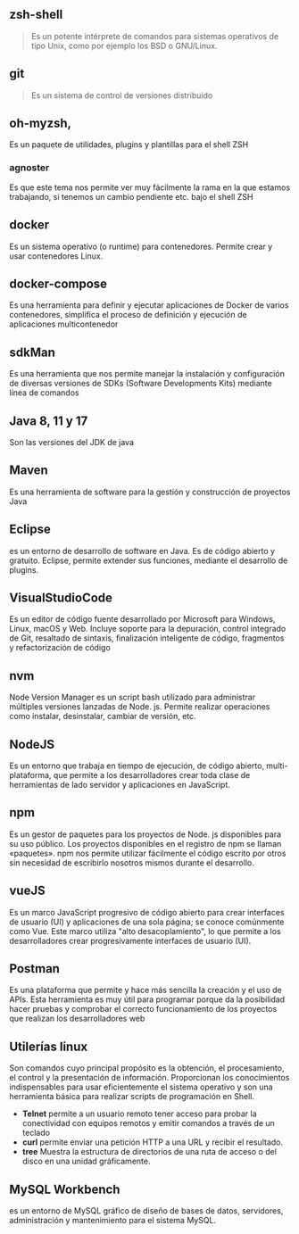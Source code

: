 ## zsh-shell
> Es un potente intérprete de comandos para sistemas operativos de tipo Unix, como por ejemplo los BSD o GNU/Linux.
## git
> Es un sistema de control de versiones distribuido
## oh-myzsh, 
Es un paquete de utilidades, plugins y plantillas para el shell ZSH
### agnoster
Es que este tema nos permite ver muy fácilmente la rama en la que estamos trabajando, si tenemos un cambio pendiente etc. bajo el shell ZSH
## docker
Es un sistema operativo (o runtime) para contenedores. Permite crear y usar contenedores Linux.
## docker-compose
Es una herramienta para definir y ejecutar aplicaciones de Docker de varios contenedores, simplifica el proceso de definición y ejecución de aplicaciones multicontenedor
## sdkMan
Es una herramienta que nos permite manejar la instalación y configuración de diversas versiones de SDKs (Software Developments Kits) mediante línea de comandos
## Java 8, 11 y 17
Son las versiones del JDK de java
## Maven
Es una herramienta de software para la gestión y construcción de proyectos Java
## Eclipse
es un entorno de desarrollo de software en Java. Es de código abierto y gratuito. Eclipse, permite extender sus funciones, mediante el desarrollo de plugins. 
## VisualStudioCode
Es un editor de código fuente desarrollado por Microsoft para Windows, Linux, macOS y Web. Incluye soporte para la depuración, control integrado de Git, resaltado de sintaxis, finalización inteligente de código, fragmentos y refactorización de código
## nvm
Node Version Manager es un script bash utilizado para administrar múltiples versiones lanzadas de Node. js. Permite realizar operaciones como instalar, desinstalar, cambiar de versión, etc.
## NodeJS
Es un entorno que trabaja en tiempo de ejecución, de código abierto, multi-plataforma, que permite a los desarrolladores crear toda clase de herramientas de lado servidor y aplicaciones en JavaScript.
## npm
Es un gestor de paquetes para los proyectos de Node. js disponibles para su uso público. Los proyectos disponibles en el registro de npm se llaman «paquetes». npm nos permite utilizar fácilmente el código escrito por otros sin necesidad de escribirlo nosotros mismos durante el desarrollo.
## vueJS
Es un marco JavaScript progresivo de código abierto para crear interfaces de usuario (UI) y aplicaciones de una sola página; se conoce comúnmente como Vue. Este marco utiliza "alto desacoplamiento", lo que permite a los desarrolladores crear progresivamente interfaces de usuario (UI).
## Postman
Es una plataforma que permite y hace más sencilla la creación y el uso de APIs. Esta herramienta es muy útil para programar porque da la posibilidad hacer pruebas y comprobar el correcto funcionamiento de los proyectos que realizan los desarrolladores web
## Utilerías linux 
Son comandos cuyo principal propósito es la obtención, el procesamiento, el control y la presentación de información. Proporcionan los conocimientos indispensables para usar eficientemente el sistema operativo y son una herramienta básica para realizar scripts de programación en Shell.
- **Telnet**
permite a un usuario remoto tener acceso para probar la conectividad con equipos remotos y emitir comandos a través de un teclado
- **curl**
 permite enviar una petición HTTP a una URL y recibir el resultado. 
- **tree**
Muestra la estructura de directorios de una ruta de acceso o del disco en una unidad gráficamente.
## MySQL Workbench
es un entorno de MySQL gráfico de diseño de bases de datos, servidores, administración y mantenimiento para el sistema MySQL. 
